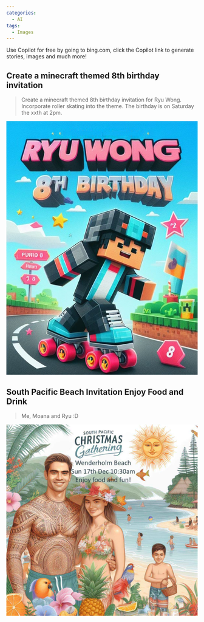 ```yaml
---
categories:
  - AI
tags:
  - Images
---
```


Use Copilot for free by going to bing.com, click the Copilot link to generate stories, images and much more!

## Create a minecraft themed 8th birthday invitation

> Create a minecraft themed 8th birthday invitation for Ryu Wong. Incorporate roller skating into the theme. The birthday is on Saturday the xxth at 2pm.

![Minecraft Themed Birthday Invitation](/assets/posts/2024/RyuMinecraftBirthdayInvitationSkating.jpg)

## South Pacific Beach Invitation Enjoy Food and Drink

> Me, Moana and Ryu :D

![Beach Invitation](/assets/posts/2024/BeachInvitation.JPG)